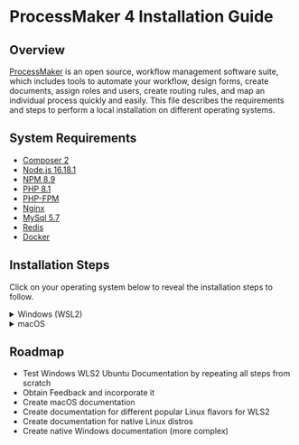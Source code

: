 # ProcessMaker 4 Installation Guide
## Overview
[ProcessMaker](http://processmaker.com/) is an open source, workflow management software suite, which includes tools to automate your workflow, design forms, create documents, assign roles and users, create routing rules, and map an individual process quickly and easily. This file describes the requirements and steps to perform a local installation on different operating systems.

## System Requirements
* [Composer 2](https://getcomposer.org/)
* [Node.js 16.18.1](https://nodejs.org/en/)
* [NPM 8.9](https://www.npmjs.com/package/npm)
* [PHP 8.1](https://php.net)
* [PHP-FPM](https://www.php.net/manual/en/install.fpm.php)
* [Nginx](https://nginx.org/)
* [MySql 5.7](https://dev.mysql.com/downloads/mysql/5.7.html)
* [Redis](https://redis.io/)
* [Docker](https://docs.docker.com/get-docker/)

## Installation Steps
Click on your operating system below to reveal the installation steps to follow. 
<details><summary>Windows (WSL2)</summary>
<p>

1. Follow [this](https://learn.microsoft.com/en-us/windows/wsl/install) guide for installing a Linux distribution on your Windows machine. This will allow you to operate Windows and Linux at the same time. Given its system requirements, **installation of ProcessMaker 4 will be done in the Linux subsystem**. 
1. The Ubuntu Linux distribution will be installed by default. [Other](https://learn.microsoft.com/en-us/windows/wsl/basic-commands#install-a-specific-linux-distribution) Linux distributions can also be installed. 
1. Restart your machine after WSL installation process is completed. 
1. Follow the steps for your specific Linux distribution in one of the sections below. 

    <details><summary>WLS2 Ubuntu</summary>
    <p>

    #### Required Software and Services
    1. Download [this](https://github.com/esarrit/pm-installation-doc/blob/main/install-requirements.sh) script. 
    1. Using a File Explorer window, search for this path `\\wsl$\Ubuntu\home\<your-username>` and move the script there. Note that `<your-username>` is the username you specified during the WSL2 Linux installation and this **might** differ from your Windows User depending on your choice. If File Explorer can't find the path, search only for `\\wsl$\` and navigate manually to `home\<your-username>`.    
    1. Open the [Windows Terminal](https://learn.microsoft.com/en-us/windows/terminal/) in your machine and open a window for Ubuntu. 
        - Note that you can also run a Linux distribution from PowerShell or CMD with the `wsl` command. Just make sure you are performing the installation steps on `/mnt/c/Users/<your-username>` (Linux) and **NOT** on `C:\Users\<your-username>` (Windows). 
    1. Confirm that the script you moved to your user home directory is there by executing the `ls` command. Then, run `sudo bash install-requirements.sh`. This will install most of the required software and services needed for ProcessMaker 4. 
    1. Close the current Ubuntu terminal window and open a new one. 
    1. Run the following commands to check if php, composer, and nvm were installed correctly. You should expect the php version to be 8.1.
      ```
      php --version
      composer
      composer --version
      command -v nvm 
      ```
    1. Run `nvm install 16.18.1` to install the expected node version and `npm install -g npm@8.9.0` to install the expected npm version. 

    #### MySQL
    1. Run the set of commands below to uninstall MySQL and MySQL server on WSL2 Ubuntu
        ```
        sudo apt purge mysql-server
        sudo apt purge mysql
        sudo apt purge mysql-client
        sudo apt purge mysql-common mysql-server-core-*
        sudo apt purge mysql-client-core-*
        ```
    1. Confirm there is no MySQL by executing `which mysql` and `mysql --version`. 
    1. Install wget by running `sudo apt install wget -y` and then execute the commands below
    1. Run `wget https://dev.mysql.com/get/mysql-apt-config_0.8.12-1_all.deb` and `sudo dpkg -i mysql-apt-config_0.8.12-1_all.deb`. Choose Ubuntu Bionic and click OK, select MySQL 5.7 server and click OK.
    1. Run `sudo apt-get update`. 
        - If you encounter an error similar to "signatures couldn't be verified because the public key is not available: NO_PUBKEY 467B942D3A79BD29", execute the following commands:
        ```
        sudo apt-key adv --keyserver keyserver.ubuntu.com --recv-keys 467B942D3A79BD29
        sudo apt update
        sudo apt-cache policy mysql-server
        sudo apt install -f mysql-community-client=5.7*
        sudo apt install -f mysql-client=5.7* mysql-community-server=5.7* mysql-server=5.7*
        ```
    1. Run `sudo service mysql start` and sudo `mysql_secure_installation`. Press the Y key to start the installation and set the root password when prompted.
    1. Check the MySQL version using `mysql --version`. It should be version 5.7.
    1. Login to MySQL running `mysql -u root -p` and entering the root password previously set. 
    1. Create the ProcessMaker database with the `create database processmaker;` command. Then, confirm the database is available running `show databases;`. You should see processmaker in the list of databases. Use `exit;` command to terminate MySQL. 

    #### Docker
    1. Download and install [Docker Desktop for Windows](https://docs.docker.com/desktop/install/windows-install/). 
    1. Open the Docker Desktop application and go to Settings > Resources > WSL INTEGRATION. 
    1. Turn on Ubuntu. Click on Apply & Restart. 
    1. Reopen the Docker Desktop app, navigate to WSL INTEGRATION, and ensure your screen looks like the image below.

        ![Screenshot (17)](https://user-images.githubusercontent.com/47648788/203155035-9e5fcc4d-62c5-4c59-9985-eb51f65acdd6.png)
    1. Restart your computer. 

    #### Install ProcessMaker
    1. Open a Ubuntu terminal window.
    1. In the home directory, clone the repository by running `git clone https://github.com/ProcessMaker/processmaker.git ~/src/processmaker`. 
    1. Download the [start-services](https://github.com/esarrit/pm-installation-doc/blob/main/start-services.sh),[status-services](https://github.com/esarrit/pm-installation-doc/blob/main/status-services.sh), and [stop-services](https://github.com/esarrit/pm-installation-doc/blob/main/status-services.sh) scripts. Move them to `\\wsl$\Ubuntu\home\<your-username>` like you did at the beginning of this guide with the installation script. 
    1. Start the services by running `sudo bash start-services.sh`. Check the status of the services by running `sudo bash status-services.sh`. In case you would like to stop services at any point to restart them or shut down, run `sudo bash stop-services.sh`. 
    1. Once services are running, move into the processmaker directory `cd ~/src/processmaker`. 
    1. Within the processmaker directory, run the following set of commands: `composer install --ignore-platform-reqs` and `php artisan processmaker:install`. 
        - If you experience an error of `DOMDOCUMENT` not being found, run `sudo apt-get install php8.1-xml`. Then, delete the .env file by executing `sudo rm .env`. Lastly, re-run `php artisan processmaker:install`. 
    1. After this, the ProcessMaker installation process will start. Please be patient, as this may take some time (~ 5-15 minutes). Throughout the install, you will be asked to enter a few configuration parameters. Some guiding principles for entering these parameters:
        - Use suggested values wherever possible. 
        - For MySQL, use `root` as username and the password you configured previously during the MySQL set-up. 
        - The instance URL is not that important. You can input any URL that you would like. To run ProcessMaker locally we will be using another URL later.

    #### Configurations

    ##### Configure the .env File
    1. After the installation process is finished, add the configurations below to your .env file. This file exists within the processmaker directory. You can easily edit directly on the command line by running `sudo vim .env`. If you are unfamiliar with vim or need a refresher, see [this](https://www.redhat.com/sysadmin/beginners-guide-vim) resource. 
        ```
        # Run laravel echo server with HTTP instead of HTTPS
        LARAVEL_ECHO_SERVER_PROTO=http
        LARAVEL_ECHO_SERVER_SSL_KEY=""
        LARAVEL_ECHO_SERVER_SSL_CERT=""

        # Don't require a valid cert for SDK calls in script tasks
        API_SSL_VERIFY=0

        # Run `which node` to get the path to nodejs
        NODE_BIN_PATH=/path/to/node/v14.4.0/bin/node

        # Run `which docker` to get the path to the docker executable
        PROCESSMAKER_SCRIPTS_DOCKER=/usr/local/bin/docker

        # Allow cookies to be served over HTTP
        SESSION_SECURE_COOKIE=false

        # Allow connections from script tasks to connect back to your host
        DOCKER_HOST_URL=http://host.docker.internal

        # Allow connections from script tasks to connect back to your host
        CACHE_DRIVER=redis
        ```
    1. Crosscheck the “.env“ file and ensure no key is repeated within the file. 
    1. Run `which docker` in the Ubuntu terminal window to get the value to set as `PROCESSMAKER_SCRIPTS_DOCKER` in the .env file.
    1. Run `which node` in the Ubuntu terminal window to get the value to set as `NODE_BIN_PATH` in the .env file. 
    1. Save the .env file. 
    1. Clear the cache by running `php artisan optimize:clear`. **This command needs to be performed every time changes are made to the .env file.**

    ##### Configure PHP FPM
    1. Open a new Ubuntu terminal window. 
    1. Change into pool.d directory: `cd  /etc/php/8.1/fpm/pool.d`. Inside this directory, there will be a www.conf file. Use `sudo vim www.conf` to open it. 
    1. Look for the "listen" value and modify it by appending `9000;` to the start of the line, as shown below. 
    ![Screenshot (21)_LI](https://user-images.githubusercontent.com/47648788/204310557-86b1c8cb-129b-4cf5-b5db-ee2a907c4fd7.jpg)
    1. Save your changes to the www.conf file. 

    ##### Configure NGINX
    1. Run the `pwd` command on your processmaker directory. Store that path in a notepad. 
    1. Navigate to NGINX sites-enabled by running `cd /etc/nginx/sites-enabled`. Open the default file by running `sudo vim default`. 
    1. Replace what's inside the file with the configuration below. 
        ```
        server {
            listen 80;
            server_name pmdev host.docker.internal;
            root processmaker_project_path/public;

            index index.php index.html index.htm;

            location / {
                try_files $uri $uri/ /index.php$is_args$args;
            }

            error_page   500 502 503 504  /50x.html;
            location = /50x.html {
                root   html;
            }

            location ~ \.php$ {
                try_files $uri $uri/ /index.php =404;
                fastcgi_pass   127.0.0.1:9000;
                fastcgi_index  index.php;
                fastcgi_param  SCRIPT_FILENAME  /$realpath_root$fastcgi_script_name;
                include        fastcgi_params;
                fastcgi_read_timeout 300;
            }
        }
        ```
    1. Within the configuration above, replace `processmaker_project_path` with the processmaker directory path stored on your notepad.
    1. Save your changes to the default file. 

    ##### Configure Windows
    1. Open a Ubuntu terminal window and run `ifconfig`. Store the IP address on a notepad. The IP address is highlighted in the image below.
    ![Screenshot (22)_LI](https://user-images.githubusercontent.com/47648788/204313414-fa395d2d-3cc0-485c-8934-63b3ec944ec7.jpg)
    1. On your Windows system, open File Explorer and go to C:\Windows\System32\drivers\etc. 
    1. Open the hosts file as an Administrator. 
    1. Add the line `ifconfig_value pmdev` to the end of the file. Replace "ifconfig_value" with the IP address value you previously retrieved. 
    1. Save your changes. 

    #### Compile, Configure, and Test the ProcessMaker Project
    1. Open a Ubuntu terminal window and navigate to the processmaker directory. 
    1. Ensure that services are running with `sudo bash status-services.sh`.
    1. Run `npm install --allow-root` and then `npm run dev`. 
    1. Perform `cd ..` to navigate to the src parent directory, and perform the following command: `chown -R www-data:www-data processmaker`. 
    1. On your Windows system, open a browser window and enter `http://pmdev`. You should now see ProcessMaker load and arrive at the login screen. 

    #### Troubleshooting
    If you run into issues after entering the dev URL into your browser, below are some things to note.

    - Double check all services are running by executing `sudo bash status-services.sh`. 
    - Confirm that the correct IP address from `ifconfig` step obtained from your WSL Ubuntu machine matches the one placed in C:\Windows\System32\drivers\etc\hosts. **This can change if your system is restarted.**
    - It is very important for NGINX to have the appropriate permissions as www-data to write to the processmaker directory in order for the web app to work. www-data is the user that web servers on Ubuntu, such as NGINX, use by default for normal operation. 
    - Previously, we used the `chown` command to change the owner of the processmaker directory to be www-data. However, if you still run into issues due to permissions, there are some things you can try to troubleshoot. Use `ls -l` to check current permissions and the [chmod](https://linux.die.net/man/1/chmod) command to adjust permissions as needed. Again, www-data needs to have write permissions for the processmaker directory and specific files within it.
    - For further troubleshooting, access the NGINX error logs in `/var/log/nginx`. 

    </p>
    </details>
    
</p>
</details>

<details><summary>macOS</summary>
<p>

**TBD**

</p>
</details>

## Roadmap
- Test Windows WLS2 Ubuntu Documentation by repeating all steps from scratch
- Obtain Feedback and incorporate it
- Create macOS documentation
- Create documentation for different popular Linux flavors for WLS2
- Create documentation for native Linux distros
- Create native Windows documentation (more complex)

